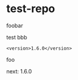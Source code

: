 # test-repo

foobar

test
bbb

<!--{x-release-please-released-start-version}-->
```
<version>1.6.0</version>
```
<!--{x-release-please-released-end}-->

foo

next: 1.6.0 <!--{x-release-please-version}-->

